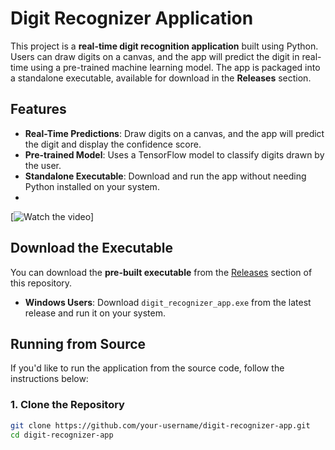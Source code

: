 # Digit Recognizer Application

This project is a **real-time digit recognition application** built using Python. Users can draw digits on a canvas, and the app will predict the digit in real-time using a pre-trained machine learning model. The app is packaged into a standalone executable, available for download in the **Releases** section.

## Features

- **Real-Time Predictions**: Draw digits on a canvas, and the app will predict the digit and display the confidence score.
- **Pre-trained Model**: Uses a TensorFlow model to classify digits drawn by the user.
- **Standalone Executable**: Download and run the app without needing Python installed on your system.
- 
[![Watch the video](https://www.youtube.com/shorts/J3XGTI3oPZA)]

## Download the Executable

You can download the **pre-built executable** from the [Releases](https://github.com/your-username/digit-recognizer-app/releases) section of this repository.

- **Windows Users**: Download `digit_recognizer_app.exe` from the latest release and run it on your system.

## Running from Source

If you'd like to run the application from the source code, follow the instructions below:

### 1. Clone the Repository

```bash
git clone https://github.com/your-username/digit-recognizer-app.git
cd digit-recognizer-app
